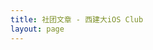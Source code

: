 ```yaml
---
title: 社团文章 - 西建大iOS Club
layout: page
---
```


<meta name="referrer" content="never">

<ArticlesPage/>
